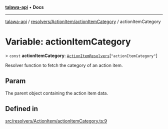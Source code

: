 [**talawa-api**](../../../../README.md) • **Docs**

***

[talawa-api](../../../../modules.md) / [resolvers/ActionItem/actionItemCategory](../README.md) / actionItemCategory

# Variable: actionItemCategory

\> `const` **actionItemCategory**: [`ActionItemResolvers`](../../../../types/generatedGraphQLTypes/type-aliases/ActionItemResolvers.md)\[`"actionItemCategory"`\]

Resolver function to fetch the category of an action item.

## Param

The parent object containing the action item data.

## Defined in

[src/resolvers/ActionItem/actionItemCategory.ts:9](https://github.com/PalisadoesFoundation/talawa-api/blob/1f38da5423898626c6ebfa24896a9c3d008195c6/src/resolvers/ActionItem/actionItemCategory.ts#L9)
